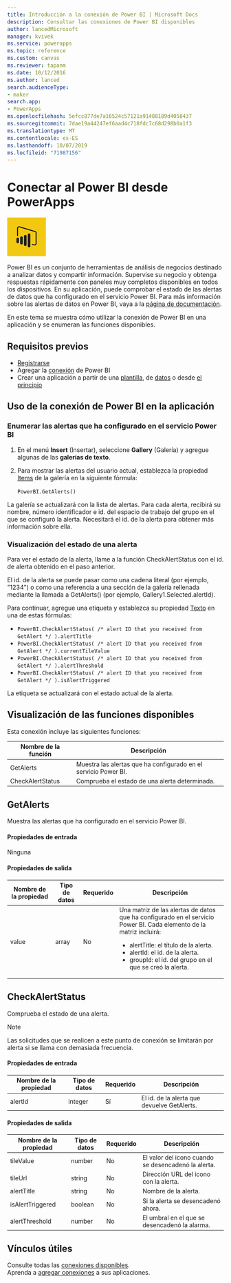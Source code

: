 ```yaml
---
title: Introducción a la conexión de Power BI | Microsoft Docs
description: Consultar las conexiones de Power BI disponibles
author: lancedMicrosoft
manager: kvivek
ms.service: powerapps
ms.topic: reference
ms.custom: canvas
ms.reviewer: tapanm
ms.date: 10/12/2016
ms.author: lanced
search.audienceType:
- maker
search.app:
- PowerApps
ms.openlocfilehash: 5efcc877de7a16524c57121a91488189d4058437
ms.sourcegitcommit: 7dae19a44247ef6aad4c718fdc7c68d298b0a1f3
ms.translationtype: MT
ms.contentlocale: es-ES
ms.lasthandoff: 10/07/2019
ms.locfileid: "71987156"
---
```

# <a name="connect-to-power-bi-from-powerapps"></a>Conectar al Power BI desde PowerApps
![Power BI](./media/connection-powerbi/powerbiicon.png)

Power BI es un conjunto de herramientas de análisis de negocios destinado a analizar datos y compartir información. Supervise su negocio y obtenga respuestas rápidamente con paneles muy completos disponibles en todos los dispositivos. En su aplicación, puede comprobar el estado de las alertas de datos que ha configurado en el servicio Power BI. Para más información sobre las alertas de datos en Power BI, vaya a la [página de documentación](https://docs.microsoft.com/power-bi/service-set-data-alerts).

En este tema se muestra cómo utilizar la conexión de Power BI en una aplicación y se enumeran las funciones disponibles.

## <a name="prerequisites"></a>Requisitos previos
* [Registrarse](https://web.powerapps.com?utm_source=padocs&utm_medium=linkinadoc&utm_campaign=referralsfromdoc)
* Agregar la [conexión](https://powerapps.microsoft.com/tutorials/add-manage-connections/) de Power BI
* Crear una aplicación a partir de una [plantilla](https://powerapps.microsoft.com/tutorials/get-started-test-drive/), de [datos](https://powerapps.microsoft.com/tutorials/get-started-create-from-data/) o desde [el principio](https://powerapps.microsoft.com/tutorials/get-started-create-from-blank/)

## <a name="use-the-power-bi-connection-in-your-app"></a>Uso de la conexión de Power BI en la aplicación
### <a name="list-the-alerts-that-youve-set-up-in-the-power-bi-service"></a>Enumerar las alertas que ha configurado en el servicio Power BI
1. En el menú **Insert** (Insertar), seleccione **Gallery** (Galería) y agregue algunas de las **galerías de texto**.
2. Para mostrar las alertas del usuario actual, establezca la propiedad [Items](../controls/properties-core.md) de la galería en la siguiente fórmula:

   `PowerBI.GetAlerts()`

La galería se actualizará con la lista de alertas. Para cada alerta, recibirá su nombre, número identificador e id. del espacio de trabajo del grupo en el que se configuró la alerta. Necesitará el id. de la alerta para obtener más información sobre ella.

### <a name="view-the-status-of-an-alert"></a>Visualización del estado de una alerta
Para ver el estado de la alerta, llame a la función CheckAlertStatus con el id. de alerta obtenido en el paso anterior.

El id. de la alerta se puede pasar como una cadena literal (por ejemplo, "1234") o como una referencia a una sección de la galería rellenada mediante la llamada a GetAlerts() (por ejemplo, Gallery1.Selected.alertId).

Para continuar, agregue una etiqueta y establezca su propiedad [Texto](../controls/properties-core.md) en una de estas fórmulas:

* `PowerBI.CheckAlertStatus( /* alert ID that you received from GetAlert */ ).alertTitle`
* `PowerBI.CheckAlertStatus( /* alert ID that you received from GetAlert */ ).currentTileValue`
* `PowerBI.CheckAlertStatus( /* alert ID that you received from GetAlert */ ).alertThreshold`
* `PowerBI.CheckAlertStatus( /* alert ID that you received from GetAlert */ ).isAlertTriggered`

La etiqueta se actualizará con el estado actual de la alerta.

## <a name="view-the-available-functions"></a>Visualización de las funciones disponibles
Esta conexión incluye las siguientes funciones:

| Nombre de la función | Descripción |
| --- | --- |
| GetAlerts |Muestra las alertas que ha configurado en el servicio Power BI. |
| CheckAlertStatus |Comprueba el estado de una alerta determinada. |

## <a name="getalerts"></a>GetAlerts
Muestra las alertas que ha configurado en el servicio Power BI.

#### <a name="input-properties"></a>Propiedades de entrada
Ninguna

#### <a name="output-properties"></a>Propiedades de salida

| Nombre de la propiedad | Tipo de datos | Requerido | Descripción |
| --- | --- | --- | --- |
| value |array |No |Una matriz de las alertas de datos que ha configurado en el servicio Power BI. Cada elemento de la matriz incluirá: <ul><li>alertTitle: el título de la alerta.</li><li>alertId: el id. de la alerta.</li><li>groupId: el id. del grupo en el que se creó la alerta.</li></ul> |

## <a name="checkalertstatus"></a>CheckAlertStatus
Comprueba el estado de una alerta.

> [!NOTE]
> Las solicitudes que se realicen a este punto de conexión se limitarán por alerta si se llama con demasiada frecuencia.

#### <a name="input-properties"></a>Propiedades de entrada

| Nombre de la propiedad | Tipo de datos | Requerido | Descripción |
| --- | --- | --- | --- |
| alertId |integer |Sí |El id. de la alerta que devuelve GetAlerts. |

#### <a name="output-properties"></a>Propiedades de salida

| Nombre de la propiedad | Tipo de datos | Requerido | Descripción |
| --- | --- | --- | --- |
| tileValue |number |No |El valor del icono cuando se desencadenó la alerta. |
| tileUrl |string |No |Dirección URL del icono con la alerta. |
| alertTitle |string |No |Nombre de la alerta. |
| isAlertTriggered |boolean |No |Si la alerta se desencadenó ahora. |
| alertThreshold |number |No |El umbral en el que se desencadenó la alarma. |

## <a name="helpful-links"></a>Vínculos útiles
Consulte todas las [conexiones disponibles](../connections-list.md).  
Aprenda a [agregar conexiones](../add-manage-connections.md) a sus aplicaciones.

